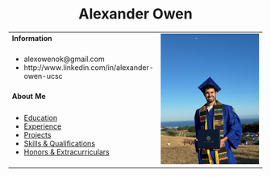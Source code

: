 <h1 align="center">Alexander Owen</h1>
<table>
  <tbody>
    <tr>
      <td><b>Information</b></td>
      <td width="50%" rowspan="4"><img src = "./images/port_photo.JPG"></td>
    </tr>
    <tr>
      <td>
        <ul>
          <li>alexowenok@gmail.com</li>
          <li>http://www.linkedin.com/in/alexander-owen-ucsc</li>
        </ul>
      </td>
    </tr>
    <tr><td><b>About Me</b></td></tr>
    <tr>
      <td width="50%">
        <ul>
          <li><a href="./md_files/education.md">Education</a></li>
          <li><a href="./md_files/experience.md">Experience</a></li>
          <li><a href="./md_files/projects.md">Projects</a></li>
          <li><a href="./md_files/qualifications.md">Skills & Qualifications</a></li>
          <li><a href="./md_files/extracurriculars.md">Honors & Extracurriculars</a></li>
        </ul>
      </td>
    </tr>
  </tbody>
</table>